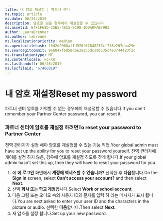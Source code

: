 ```yaml
---
title: 내 암호 재설정 | 파트너 센터
ms.topic: article
ms.date: 06/24/2019
description: 암호를 잊은 경우에이 재설정할 수 있습니다.
ms.assetid: E7F1F68D-25E5-46C5-9C98-1D0A9FAB7993
author: LauraBrenner
ms.author: labrenne
ms.localizationpriority: medium
ms.openlocfilehash: f0d2d9908af1d976f67048257cf7f8e267eba29e
ms.sourcegitcommit: 9eb047f6858dae3e356dc39b535c4e3744483f2c
ms.translationtype: MT
ms.contentlocale: ko-KR
ms.lasthandoff: 06/26/2019
ms.locfileid: "67406019"
---
```

# <a name="reset-my-password"></a><span data-ttu-id="85b5d-103">내 암호 재설정</span><span class="sxs-lookup"><span data-stu-id="85b5d-103">Reset my password</span></span>

<span data-ttu-id="85b5d-104">파트너 센터 암호를 기억할 수 없는 경우에이 재설정할 수 있습니다.</span><span class="sxs-lookup"><span data-stu-id="85b5d-104">If you can't remember your Partner Center password, you can reset it.</span></span>

### <a name="to-reset-your-password-to-partner-center"></a><span data-ttu-id="85b5d-105">파트너 센터에 암호를 재설정 하려면</span><span class="sxs-lookup"><span data-stu-id="85b5d-105">To reset your password to Partner Center</span></span>

<span data-ttu-id="85b5d-106">전역 관리자가 설정 해야 암호를 재설정할 수 있는 기능 직접.</span><span class="sxs-lookup"><span data-stu-id="85b5d-106">Your global admin must have set up the ability for you to reset your password yourself.</span></span> <span data-ttu-id="85b5d-107">전역 관리자에 게이를 설정 하지 않은, 경우에 암호를 재설정 하도록 갖게 됩니다.</span><span class="sxs-lookup"><span data-stu-id="85b5d-107">If your global admin hasn't set this up, then they will have to reset your password for you.</span></span> 

1. <span data-ttu-id="85b5d-108">에 **에 로그인** 화면에서 **계정에 액세스할 수 있습니까?** 선택한 후 **다음**합니다.</span><span class="sxs-lookup"><span data-stu-id="85b5d-108">On the **Sign in** screen, select **Can't access your account?** and then select **Next**.</span></span>
2. <span data-ttu-id="85b5d-109">선택 **회사 또는 학교 계정**합니다.</span><span class="sxs-lookup"><span data-stu-id="85b5d-109">Select **Work or school account**.</span></span>
3. <span data-ttu-id="85b5d-110">다음 그림 또는 오디오 속의 사용자 ID와 문자를 입력 하 라는 메시지가 표시 됩니다.</span><span class="sxs-lookup"><span data-stu-id="85b5d-110">You are next asked to enter your user ID and the characters in the picture or audio.</span></span> <span data-ttu-id="85b5d-111">선택한 **다음**합니다.</span><span class="sxs-lookup"><span data-stu-id="85b5d-111">Then select **Next**.</span></span>
4. <span data-ttu-id="85b5d-112">새 암호를 설정 합니다.</span><span class="sxs-lookup"><span data-stu-id="85b5d-112">Set up your new password.</span></span>
